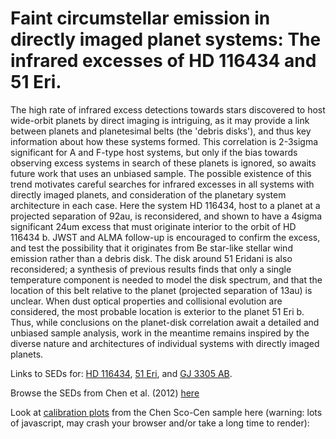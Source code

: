 # Faint circumstellar emission in directly imaged planet systems: The infrared excesses of HD 116434 and 51 Eri.

The high rate of infrared excess detections towards stars discovered to host wide-orbit planets by direct imaging is intriguing, as it may provide a link between planets and planetesimal belts (the 'debris disks'), and thus key information about how these systems formed. This correlation is 2-3sigma significant for A and F-type host systems, but only if the bias towards observing excess systems in search of these planets is ignored, so awaits future work that uses an unbiased sample. The possible existence of this trend motivates careful searches for infrared excesses in all systems with directly imaged planets, and consideration of the planetary system architecture in each case. Here the system HD 116434, host to a planet at a projected separation of 92au, is reconsidered, and shown to have a 4sigma significant 24um excess that must originate interior to the orbit of HD 116434 b. JWST and ALMA follow-up is encouraged to confirm the excess, and test the possibility that it originates from Be star-like stellar wind emission rather than a debris disk. The disk around 51 Eridani is also reconsidered; a synthesis of previous results finds that only a single temperature component is needed to model the disk spectrum, and that the location of this belt relative to the planet (projected separation of 13au) is unclear. When dust optical properties and collisional evolution are considered, the most probable location is exterior to the planet 51 Eri b. Thus, while conclusions on the planet-disk correlation await a detailed and unbiased sample analysis, work in the meantime remains inspired by the diverse nature and architectures of individual systems with directly imaged planets.

Links to SEDs for: [HD 116434](http://drgmk.com/papers/hd116434_51eri_excess/hd116434/), [51 Eri](http://drgmk.com/papers/hd116434_51eri_excess/51eri/), and [GJ 3305 AB](http://drgmk.com/papers/hd116434_51eri_excess/gj3305ab/).

Browse the SEDs from Chen et al. (2012) [here](http://drgmk.com/papers/hd116434_51eri_excess/browse_chen_2012.html)

Look at [calibration plots](http://drgmk.com/papers/hd116434_51eri_excess/chen_2012_calibration.html) from the Chen Sco-Cen sample here (warning: lots of javascript, may crash your
browser and/or take a long time to render):
